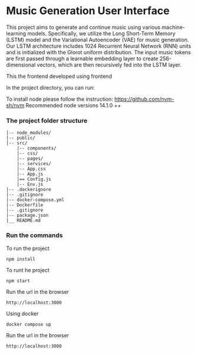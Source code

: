 # Music Generation User Interface

This project aims to generate and continue music using various machine-learning models. Specifically, we utilize the Long Short-Term Memory (LSTM) model and the Variational Autoencoder (VAE) for music generation. Our LSTM architecture includes 1024 Recurrent Neural Network (RNN) units and is initialized with the Glorot uniform distribution. The input music tokens are first passed through a learnable embedding layer to create 256-dimensional vectors, which are then recursively fed into the LSTM layer.

This the frontend developed using frontend


In the project directory, you can run:

To install node please follow the instruction: https://github.com/nvm-sh/nvm
Recommended node versions 14.1.0 ++
### The project folder structure 
```
|-- node_modules/
|-- public/
|-- src/
    |-- components/
    |-- css/
    |-- pages/
    |-- services/
    |-- App.css
    |-- App.js
    |== Config.js
    |-- Env.js
|-- .dockerignore
|-- .gitignore
|-- docker-compose.yml
|-- Dockerfile
|-- .gitignore
|-- package.json
|__ README.md
```
### Run the commands 
To run the project
```
npm install
```

To runt he project
```
npm start
```

Run the url in the browser
```
http://localhost:3000
```

Using docker 
```
docker compose up
```

Run the url in the browser
```
http://localhost:3000
```

